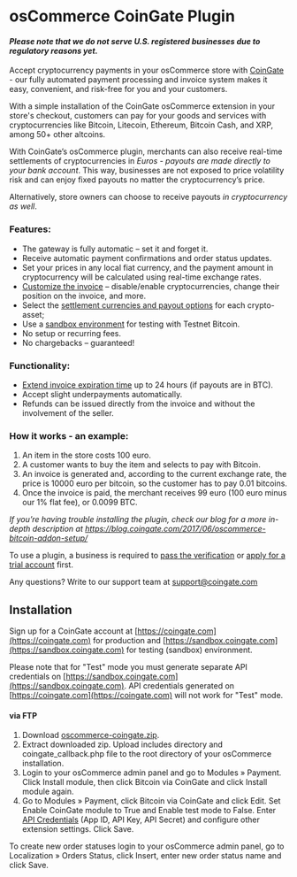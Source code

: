 # osCommerce CoinGate Plugin

#### ***Please note that we do not serve U.S. registered businesses due to regulatory reasons yet.***

Accept cryptocurrency payments in your osCommerce store with [CoinGate](https://coingate.com/) - our fully automated payment processing and invoice system makes it easy, convenient, and risk-free for you and your customers.

With a simple installation of the CoinGate osCommerce extension in your store's checkout, customers can pay for your goods and services with cryptocurrencies like Bitcoin, Litecoin, Ethereum, Bitcoin Cash, and XRP, among 50+ other altcoins.

With CoinGate’s osCommerce plugin, merchants can also receive real-time settlements of cryptocurrencies in *Euros - payouts are made directly to your bank account*. This way, businesses are not exposed to price volatility risk and can enjoy fixed payouts no matter the cryptocurrency’s price.

Alternatively, store owners can choose to receive payouts *in cryptocurrency as well*.

### Features:
* The gateway is fully automatic – set it and forget it.
* Receive automatic payment confirmations and order status updates.
* Set your prices in any local fiat currency, and the payment amount in cryptocurrency will be calculated using real-time exchange rates.
* [Customize the invoice](https://blog.coingate.com/2019/03/how-to-customize-merchants-invoice-guide/) – disable/enable cryptocurrencies, change their position on the invoice, and more.
* Select the [settlement currencies and payout options](https://blog.coingate.com/2019/08/payouts-fiat-settlements/) for each crypto-asset;
* Use a [sandbox environment](https://sandbox.coingate.com) for testing with Testnet Bitcoin.
* No setup or recurring fees.
* No chargebacks – guaranteed!

### Functionality:
* [Extend invoice expiration time](https://blog.coingate.com/2017/09/bitcoin-merchant-extend-invoice-expiration-time/) up to 24 hours (if payouts are in BTC).
* Accept slight underpayments automatically.
* Refunds can be issued directly from the invoice and without the involvement of the seller.

### How it works - an example:
1. An item in the store costs 100 euro.
2. A customer wants to buy the item and selects to pay with Bitcoin.
3. An invoice is generated and, according to the current exchange rate, the price is 10000 euro per bitcoin, so the customer has to pay 0.01 bitcoins.
4. Once the invoice is paid, the merchant receives 99 euro (100 euro minus our 1% flat fee), or 0.0099 BTC.

*If you’re having trouble installing the plugin, check our blog for a more in-depth description at https://blog.coingate.com/2017/06/oscommerce-bitcoin-addon-setup/*

To use a plugin, a business is required to [pass the verification](https://blog.coingate.com/2019/05/verify-merchant-account-faq/) or [apply for a trial account](https://blog.coingate.com/2020/06/business-trial-account/) first.

Any questions? Write to our support team at [support@coingate.com](mailto:support@coingate.com)

## Installation

Sign up for a CoinGate account at [https://coingate.com](https://coingate.com) for production and [https://sandbox.coingate.com](https://sandbox.coingate.com) for testing (sandbox) environment.

Please note that for "Test" mode you must generate separate API credentials on [https://sandbox.coingate.com](https://sandbox.coingate.com). API credentials generated on [https://coingate.com](https://coingate.com) will not work for "Test" mode.

#### via FTP

1. Download [oscommerce-coingate.zip](https://github.com/coingate/oscommerce-plugin/releases/download/v1.0.1/coingate-oscommerce-1.0.1.zip).
2. Extract downloaded zip. Upload includes directory and coingate_callback.php file to the root directory of your osCommerce installation.
3. Login to your osCommerce admin panel and go to Modules » Payment. Click Install module, then click Bitcoin via CoinGate and click Install module again.
4. Go to Modules » Payment, click Bitcoin via CoinGate and click Edit. Set Enable CoinGate module to True and Enable test mode to False. Enter [API Credentials](https://support.coingate.com/en/42/how-can-i-create-coingate-api-credentials) (App ID, API Key, API Secret) and configure other extension settings. Click Save.

To create new order statuses login to your osCommerce admin panel, go to Localization » Orders Status, click Insert, enter new order status name and click Save.

